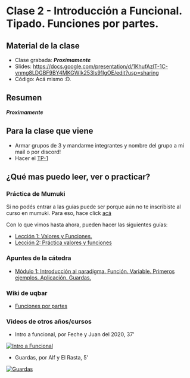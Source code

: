 # Clase 2 - Introducción a Funcional. Tipado. Funciones por partes.

## Material de la clase

- Clase grabada: _**Proximamente**_
- Slides: https://docs.google.com/presentation/d/1KhufAzlT-1C-ynmg8LDGBF9BY4MKGWIk253Is91lgOE/edit?usp=sharing
- Código: Acá mismo :D.

## Resumen

_**Proximamente**_

## Para la clase que viene

- Armar grupos de 3 y mandarme integrantes y nombre del grupo a mi mail o por discord!
- Hacer el [TP-1](https://classroom.github.com/g/qulXkdSR)

## ¿Qué mas puedo leer, ver o practicar?

### Práctica de Mumuki

Si no podés entrar a las guías puede ser porque aún no te inscribiste al curso en mumuki. Para eso, hace click [acá](https://mumuki.io/pdep-utn/join/WCFC_Q)

Con lo que vimos hasta ahora, pueden hacer las siguientes guías:
- [Lección 1: Valores y Funciones.](https://mumuki.io/pdep-utn/lessons/688-programacion-funcional-valores-y-funciones)
- [Lección 2: Práctica valores y funciones](https://mumuki.io/pdep-utn/lessons/689-programacion-funcional-practica-valores-y-funciones)

### Apuntes de la cátedra

- [Módulo 1: Introducción al paradigma. Función. Variable. Primeros ejemplos. Aplicación. Guardas.](https://docs.google.com/document/d/1W5BcOmIJMCylqAjqPw1RzPlujycbvNJueh8-Uyc2fMY/edit)

### Wiki de uqbar

- [Funciones por partes](https://wiki.uqbar.org/wiki/articles/funciones-por-partes.html)

### Videos de otros años/cursos

- Intro a funcional, por Feche y Juan del 2020, 37'

[![Intro a Funcional](https://img.youtube.com/vi/7RXgvJiHKoA/0.jpg)](https://www.youtube.com/watch?v=7RXgvJiHKoA "Intro a Funcional")

- Guardas, por Alf y El Rasta, 5'

[![Guardas](https://img.youtube.com/vi/qv5RuZl5iCo/0.jpg)](https://youtu.be/qv5RuZl5iCo "Guardas")
